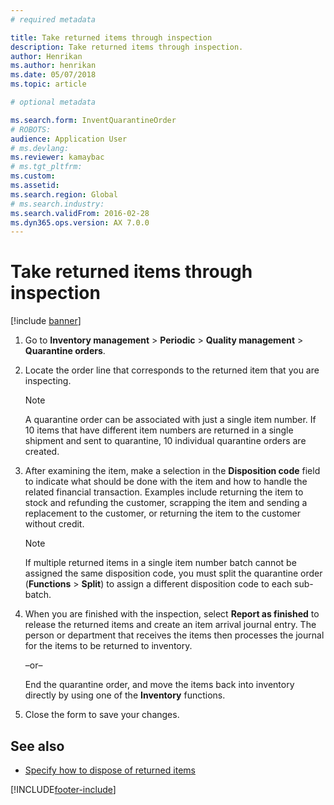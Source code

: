 ```yaml
---
# required metadata

title: Take returned items through inspection   
description: Take returned items through inspection.
author: Henrikan
ms.author: henrikan
ms.date: 05/07/2018
ms.topic: article

# optional metadata

ms.search.form: InventQuarantineOrder
# ROBOTS: 
audience: Application User
# ms.devlang: 
ms.reviewer: kamaybac
# ms.tgt_pltfrm: 
ms.custom: 
ms.assetid: 
ms.search.region: Global
# ms.search.industry: 
ms.search.validFrom: 2016-02-28
ms.dyn365.ops.version: AX 7.0.0
---
```


# Take returned items through inspection

[!include [banner](../includes/banner.md)]

1. Go to **Inventory management** \> **Periodic** \> **Quality management** \> **Quarantine orders**.

1. Locate the order line that corresponds to the returned item that you are inspecting.

    > [!NOTE]
    > A quarantine order can be associated with just a single item number. If 10 items that have different item numbers are returned in a single shipment and sent to quarantine, 10 individual quarantine orders are created.

1. After examining the item, make a selection in the **Disposition code** field to indicate what should be done with the item and how to handle the related financial transaction. Examples include returning the item to stock and refunding the customer, scrapping the item and sending a replacement to the customer, or returning the item to the customer without credit.

    > [!NOTE]
    > If multiple returned items in a single item number batch cannot be assigned the same disposition code, you must split the quarantine order (**Functions** \> **Split**) to assign a different disposition code to each sub-batch.

1. When you are finished with the inspection, select **Report as finished** to release the returned items and create an item arrival journal entry. The person or department that receives the items then processes the journal for the items to be returned to inventory.

    –or–

    End the quarantine order, and move the items back into inventory directly by using one of the **Inventory** functions.

1. Close the form to save your changes.

## See also

- [Specify how to dispose of returned items](specify-how-to-dispose-of-returned-items.md)

[!INCLUDE[footer-include](../../includes/footer-banner.md)]